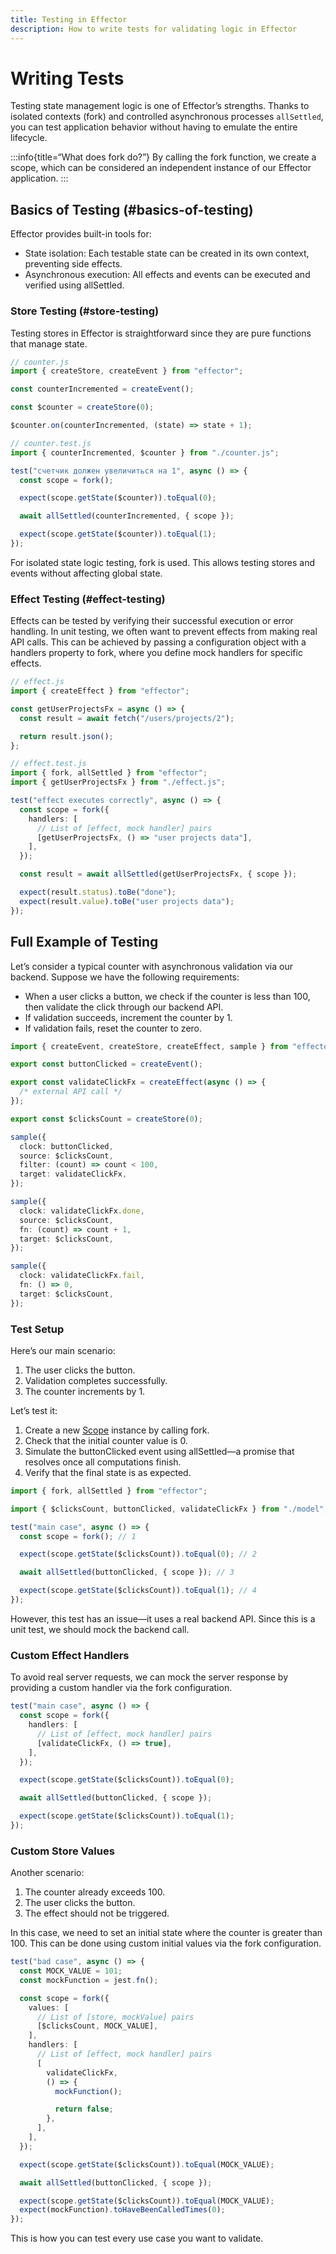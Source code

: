 ```yaml
---
title: Testing in Effector
description: How to write tests for validating logic in Effector
---
```


# Writing Tests

Testing state management logic is one of Effector’s strengths. Thanks to isolated contexts (fork) and controlled asynchronous processes `allSettled`, you can test application behavior without having to emulate the entire lifecycle.

:::info{title=“What does fork do?”}
By calling the fork function, we create a scope, which can be considered an independent instance of our Effector application.
:::

## Basics of Testing (#basics-of-testing)

Effector provides built-in tools for:

- State isolation: Each testable state can be created in its own context, preventing side effects.
- Asynchronous execution: All effects and events can be executed and verified using allSettled.

### Store Testing (#store-testing)

Testing stores in Effector is straightforward since they are pure functions that manage state.

```ts
// counter.js
import { createStore, createEvent } from "effector";

const counterIncremented = createEvent();

const $counter = createStore(0);

$counter.on(counterIncremented, (state) => state + 1);
```

```ts
// counter.test.js
import { counterIncremented, $counter } from "./counter.js";

test("счетчик должен увеличиться на 1", async () => {
  const scope = fork();

  expect(scope.getState($counter)).toEqual(0);

  await allSettled(counterIncremented, { scope });

  expect(scope.getState($counter)).toEqual(1);
});
```

For isolated state logic testing, fork is used. This allows testing stores and events without affecting global state.

### Effect Testing (#effect-testing)

Effects can be tested by verifying their successful execution or error handling. In unit testing, we often want to prevent effects from making real API calls. This can be achieved by passing a configuration object with a handlers property to fork, where you define mock handlers for specific effects.

```ts
// effect.js
import { createEffect } from "effector";

const getUserProjectsFx = async () => {
  const result = await fetch("/users/projects/2");

  return result.json();
};

// effect.test.js
import { fork, allSettled } from "effector";
import { getUserProjectsFx } from "./effect.js";

test("effect executes correctly", async () => {
  const scope = fork({
    handlers: [
      // List of [effect, mock handler] pairs
      [getUserProjectsFx, () => "user projects data"],
    ],
  });

  const result = await allSettled(getUserProjectsFx, { scope });

  expect(result.status).toBe("done");
  expect(result.value).toBe("user projects data");
});
```

## Full Example of Testing

Let’s consider a typical counter with asynchronous validation via our backend. Suppose we have the following requirements:

- When a user clicks a button, we check if the counter is less than 100, then validate the click through our backend API.
- If validation succeeds, increment the counter by 1.
- If validation fails, reset the counter to zero.

```ts
import { createEvent, createStore, createEffect, sample } from "effector";

export const buttonClicked = createEvent();

export const validateClickFx = createEffect(async () => {
  /* external API call */
});

export const $clicksCount = createStore(0);

sample({
  clock: buttonClicked,
  source: $clicksCount,
  filter: (count) => count < 100,
  target: validateClickFx,
});

sample({
  clock: validateClickFx.done,
  source: $clicksCount,
  fn: (count) => count + 1,
  target: $clicksCount,
});

sample({
  clock: validateClickFx.fail,
  fn: () => 0,
  target: $clicksCount,
});
```

### Test Setup

Here’s our main scenario:

1. The user clicks the button.
2. Validation completes successfully.
3. The counter increments by 1.

Let’s test it:

1. Create a new [Scope](/en/api/effector/Scope) instance by calling fork.
2. Check that the initial counter value is 0.
3. Simulate the buttonClicked event using allSettled—a promise that resolves once all computations finish.
4. Verify that the final state is as expected.

```ts
import { fork, allSettled } from "effector";

import { $clicksCount, buttonClicked, validateClickFx } from "./model";

test("main case", async () => {
  const scope = fork(); // 1

  expect(scope.getState($clicksCount)).toEqual(0); // 2

  await allSettled(buttonClicked, { scope }); // 3

  expect(scope.getState($clicksCount)).toEqual(1); // 4
});
```

However, this test has an issue—it uses a real backend API. Since this is a unit test, we should mock the backend call.

### Custom Effect Handlers

To avoid real server requests, we can mock the server response by providing a custom handler via the fork configuration.

```ts
test("main case", async () => {
  const scope = fork({
    handlers: [
      // List of [effect, mock handler] pairs
      [validateClickFx, () => true],
    ],
  });

  expect(scope.getState($clicksCount)).toEqual(0);

  await allSettled(buttonClicked, { scope });

  expect(scope.getState($clicksCount)).toEqual(1);
});
```

### Custom Store Values

Another scenario:

1. The counter already exceeds 100.
2. The user clicks the button.
3. The effect should not be triggered.

In this case, we need to set an initial state where the counter is greater than 100. This can be done using custom initial values via the fork configuration.

```ts
test("bad case", async () => {
  const MOCK_VALUE = 101;
  const mockFunction = jest.fn();

  const scope = fork({
    values: [
      // List of [store, mockValue] pairs
      [$clicksCount, MOCK_VALUE],
    ],
    handlers: [
      // List of [effect, mock handler] pairs
      [
        validateClickFx,
        () => {
          mockFunction();

          return false;
        },
      ],
    ],
  });

  expect(scope.getState($clicksCount)).toEqual(MOCK_VALUE);

  await allSettled(buttonClicked, { scope });

  expect(scope.getState($clicksCount)).toEqual(MOCK_VALUE);
  expect(mockFunction).toHaveBeenCalledTimes(0);
});
```

This is how you can test every use case you want to validate.
